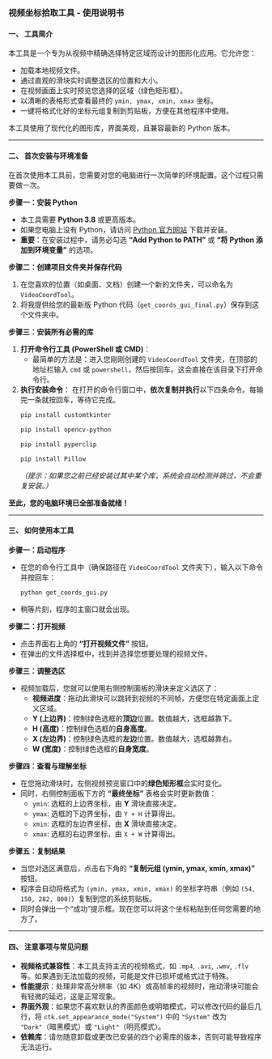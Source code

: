 ### **视频坐标拾取工具 - 使用说明书**

#### **一、 工具简介**

本工具是一个专为从视频中精确选择特定区域而设计的图形化应用。它允许您：
*   加载本地视频文件。
*   通过直观的滑块实时调整选区的位置和大小。
*   在视频画面上实时预览您选择的区域（绿色矩形框）。
*   以清晰的表格形式查看最终的 `ymin, ymax, xmin, xmax` 坐标。
*   一键将格式化好的坐标元组复制到剪贴板，方便在其他程序中使用。

本工具使用了现代化的图形库，界面美观，且兼容最新的 Python 版本。

---

#### **二、 首次安装与环境准备**

在首次使用本工具前，您需要对您的电脑进行一次简单的环境配置。这个过程只需要做一次。

**步骤一：安装 Python**
*   本工具需要 **Python 3.8** 或更高版本。
*   如果您电脑上没有 Python，请访问 [Python 官方网站](https://www.python.org/downloads/) 下载并安装。
*   **重要**：在安装过程中，请务必勾选 **“Add Python to PATH”** 或 **“将 Python 添加到环境变量”** 的选项。

**步骤二：创建项目文件夹并保存代码**
1.  在您喜欢的位置（如桌面、文档）创建一个新的文件夹，可以命名为 `VideoCoordTool`。
2.  将我提供给您的最新版 Python 代码（`get_coords_gui_final.py`）保存到这个文件夹中。

**步骤三：安装所有必需的库**
1.  **打开命令行工具 (PowerShell 或 CMD)**：
    *   最简单的方法是：进入您刚刚创建的 `VideoCoordTool` 文件夹，在顶部的地址栏输入 `cmd` 或 `powershell`，然后按回车。这会直接在该目录下打开命令行。
2.  **执行安装命令**：
    在打开的命令行窗口中，**依次复制并执行**以下四条命令。每输完一条就按回车，等待它完成。
    ```bash
    pip install customtkinter
    ```
    ```bash
    pip install opencv-python
    ```
    ```bash
    pip install pyperclip
    ```
    ```bash
    pip install Pillow
    ```
    *（提示：如果您之前已经安装过其中某个库，系统会自动检测并跳过，不会重复安装。）*

**至此，您的电脑环境已全部准备就绪！**

---

#### **三、 如何使用本工具**

**步骤一：启动程序**
*   在您的命令行工具中（确保路径在 `VideoCoordTool` 文件夹下），输入以下命令并按回车：
    ```bash
    python get_coords_gui.py
    ```
*   稍等片刻，程序的主窗口就会出现。

**步骤二：打开视频**
*   点击界面右上角的 **“打开视频文件”** 按钮。
*   在弹出的文件选择框中，找到并选择您想要处理的视频文件。

**步骤三：调整选区**
*   视频加载后，您就可以使用右侧控制面板的滑块来定义选区了：
    *   **视频进度**：拖动此滑块可以跳转到视频的不同帧，方便您在特定画面上定义区域。
    *   **Y (上边界)**：控制绿色选框的**顶边**位置。数值越大，选框越靠下。
    *   **H (高度)**：控制绿色选框的**自身高度**。
    *   **X (左边界)**：控制绿色选框的**左边**位置。数值越大，选框越靠右。
    *   **W (宽度)**：控制绿色选框的**自身宽度**。

**步骤四：查看与理解坐标**
*   在您拖动滑块时，左侧视频预览窗口中的**绿色矩形框**会实时变化。
*   同时，右侧控制面板下方的 **“最终坐标”** 表格会实时更新数值：
    *   `ymin`: 选框的上边界坐标，由 **Y** 滑块直接决定。
    *   `ymax`: 选框的下边界坐标，由 `Y + H` 计算得出。
    *   `xmin`: 选框的左边界坐标，由 **X** 滑块直接决定。
    *   `xmax`: 选框的右边界坐标，由 `X + W` 计算得出。

**步骤五：复制结果**
*   当您对选区满意后，点击右下角的 **“复制元组 (ymin, ymax, xmin, xmax)”** 按钮。
*   程序会自动将格式为 `(ymin, ymax, xmin, xmax)` 的坐标字符串（例如 `(54, 150, 282, 800)`）复制到您的系统剪贴板。
*   同时会弹出一个“成功”提示框。现在您可以将这个坐标粘贴到任何您需要的地方了。

---

#### **四、 注意事项与常见问题**

*   **视频格式兼容性**：本工具支持主流的视频格式，如 `.mp4`, `.avi`, `.wmv`, `.flv` 等。如果遇到无法加载的视频，可能是文件已损坏或格式过于特殊。
*   **性能提示**：处理非常高分辨率（如 4K）或高帧率的视频时，拖动滑块可能会有轻微的延迟，这是正常现象。
*   **界面外观**：如果您不喜欢默认的界面颜色或明暗模式，可以修改代码的最后几行，将 `ctk.set_appearance_mode("System")` 中的 `"System"` 改为 `"Dark"`（暗黑模式）或 `"Light"`（明亮模式）。
*   **依赖库**：请勿随意卸载或更改已安装的四个必需库的版本，否则可能导致程序无法运行。
